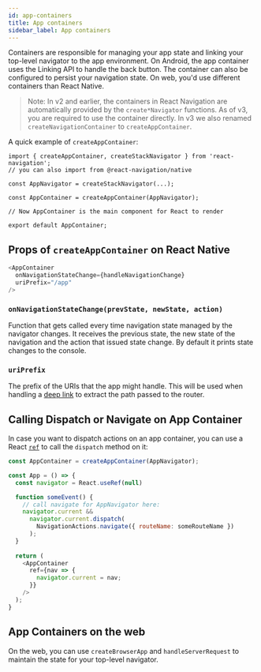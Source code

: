 ```yaml
---
id: app-containers
title: App containers
sidebar_label: App containers
---
```


Containers are responsible for managing your app state and linking your top-level navigator to the app environment. On Android, the app container uses the Linking API to handle the back button. The container can also be configured to persist your navigation state. On web, you'd use different containers than React Native.

> Note: In v2 and earlier, the containers in React Navigation are automatically provided by the `create*Navigator` functions. As of v3, you are required to use the container directly. In v3 we also renamed `createNavigationContainer` to `createAppContainer`.

A quick example of `createAppContainer`:

```
import { createAppContainer, createStackNavigator } from 'react-navigation';
// you can also import from @react-navigation/native

const AppNavigator = createStackNavigator(...);

const AppContainer = createAppContainer(AppNavigator);

// Now AppContainer is the main component for React to render

export default AppContainer;
```

## Props of `createAppContainer` on React Native

```js
<AppContainer
  onNavigationStateChange={handleNavigationChange}
  uriPrefix="/app"
/>
```

### `onNavigationStateChange(prevState, newState, action)`

Function that gets called every time navigation state managed by the navigator changes. It receives the previous state, the new state of the navigation and the action that issued state change. By default it prints state changes to the console.

### `uriPrefix`

The prefix of the URIs that the app might handle. This will be used when handling a [deep link](deep-linking.md) to extract the path passed to the router.

## Calling Dispatch or Navigate on App Container

In case you want to dispatch actions on an app container, you can use a React [`ref`](https://facebook.github.io/react/docs/refs-and-the-dom.html#the-ref-callback-attribute) to call the `dispatch` method on it:

```js
const AppContainer = createAppContainer(AppNavigator);

const App = () => {
  const navigator = React.useRef(null)

  function someEvent() {
    // call navigate for AppNavigator here:
    navigator.current &&
      navigator.current.dispatch(
        NavigationActions.navigate({ routeName: someRouteName })
      );
  }
  
  return (
    <AppContainer
      ref={nav => {
        navigator.current = nav;
      }}
    />
  );
}
```

## App Containers on the web

On the web, you can use `createBrowserApp` and `handleServerRequest` to maintain the state for your top-level navigator.
